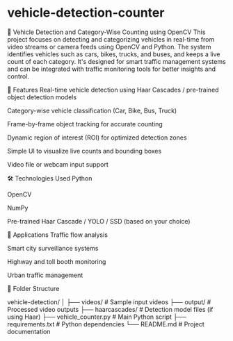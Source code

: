 # vehicle-detection-counter
🚗 Vehicle Detection and Category-Wise Counting using OpenCV
This project focuses on detecting and categorizing vehicles in real-time from video streams or camera feeds using OpenCV and Python. The system identifies vehicles such as cars, bikes, trucks, and buses, and keeps a live count of each category. It's designed for smart traffic management systems and can be integrated with traffic monitoring tools for better insights and control.

🔧 Features
Real-time vehicle detection using Haar Cascades / pre-trained object detection models

Category-wise vehicle classification (Car, Bike, Bus, Truck)

Frame-by-frame object tracking for accurate counting

Dynamic region of interest (ROI) for optimized detection zones

Simple UI to visualize live counts and bounding boxes

Video file or webcam input support

🛠 Technologies Used
Python

OpenCV

NumPy

Pre-trained Haar Cascade / YOLO / SSD (based on your choice)

📌 Applications
Traffic flow analysis

Smart city surveillance systems

Highway and toll booth monitoring

Urban traffic management

📁 Folder Structure

vehicle-detection/
│
├── videos/                  # Sample input videos
├── output/                  # Processed video outputs
├── haarcascades/            # Detection model files (if using Haar)
├── vehicle_counter.py       # Main Python script
├── requirements.txt         # Python dependencies
└── README.md                # Project documentation

